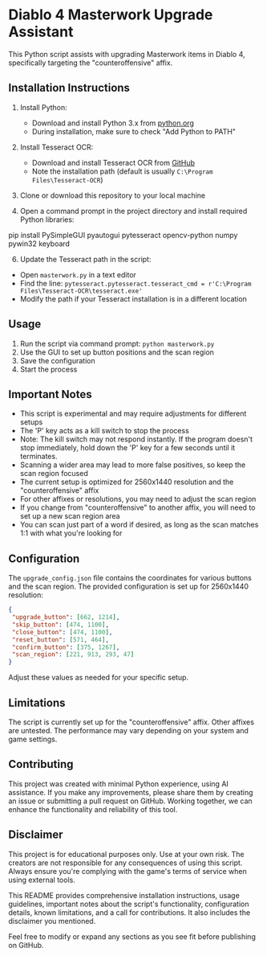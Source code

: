 # Diablo 4 Masterwork Upgrade Assistant

This Python script assists with upgrading Masterwork items in Diablo 4, specifically targeting the "counteroffensive" affix.

## Installation Instructions

1. Install Python:
   - Download and install Python 3.x from [python.org](https://www.python.org/downloads/)
   - During installation, make sure to check "Add Python to PATH"

2. Install Tesseract OCR:
   - Download and install Tesseract OCR from [GitHub](https://github.com/UB-Mannheim/tesseract/wiki)
   - Note the installation path (default is usually `C:\Program Files\Tesseract-OCR`)

3. Clone or download this repository to your local machine

4. Open a command prompt in the project directory and install required Python libraries:

pip install PySimpleGUI pyautogui pytesseract opencv-python numpy pywin32 keyboard

6. Update the Tesseract path in the script:
- Open `masterwork.py` in a text editor
- Find the line: `pytesseract.pytesseract.tesseract_cmd = r'C:\Program Files\Tesseract-OCR\tesseract.exe'`
- Modify the path if your Tesseract installation is in a different location

## Usage

1. Run the script via command prompt: `python masterwork.py`
2. Use the GUI to set up button positions and the scan region
3. Save the configuration
4. Start the process

## Important Notes

- This script is experimental and may require adjustments for different setups
- The 'P' key acts as a kill switch to stop the process
- Note: The kill switch may not respond instantly. If the program doesn't stop immediately, hold down the 'P' key for a few seconds until it terminates.
- Scanning a wider area may lead to more false positives, so keep the scan region focused
- The current setup is optimized for 2560x1440 resolution and the "counteroffensive" affix
- For other affixes or resolutions, you may need to adjust the scan region
- If you change from "counteroffensive" to another affix, you will need to set up a new scan region area
- You can scan just part of a word if desired, as long as the scan matches 1:1 with what you're looking for

## Configuration

The `upgrade_config.json` file contains the coordinates for various buttons and the scan region. The provided configuration is set up for 2560x1440 resolution:

```json
{
 "upgrade_button": [662, 1214],
 "skip_button": [474, 1100],
 "close_button": [474, 1100],
 "reset_button": [571, 464],
 "confirm_button": [375, 1267],
 "scan_region": [221, 913, 293, 47]
}
```

Adjust these values as needed for your specific setup.

## Limitations

The script is currently set up for the "counteroffensive" affix. Other affixes are untested.
The performance may vary depending on your system and game settings.

## Contributing

This project was created with minimal Python experience, using AI assistance. If you make any improvements, please share them by creating an issue or submitting a pull request on GitHub. Working together, we can enhance the functionality and reliability of this tool.

## Disclaimer

This project is for educational purposes only. Use at your own risk. The creators are not responsible for any consequences of using this script. Always ensure you're complying with the game's terms of service when using external tools.

This README provides comprehensive installation instructions, usage guidelines, important notes about the script's functionality, configuration details, known limitations, and a call for contributions. It also includes the disclaimer you mentioned. 

Feel free to modify or expand any sections as you see fit before publishing on GitHub.
